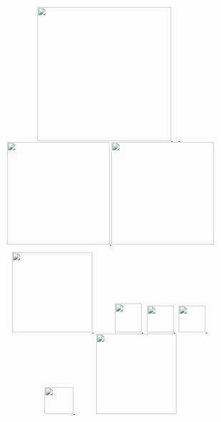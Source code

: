 <p align="center">
<a href="https://www.nvidia.com/ko-kr/geforce/graphics-cards/40-series/rtx-4090/" target="_blank">
<img src="https://user-images.githubusercontent.com/101509164/225854154-13f69901-7dbb-4ce5-8793-9f1282ce7123.png" width="300px">
</a>&nbsp;
<a href="https://www.youtube.com/watch?v=SdDs0ScOFSU" target="_blank">
  <img src="https://user-images.githubusercontent.com/101509164/225862946-ebc2005c-bd6a-4573-8062-e9d254592b58.png" style="width:5px; height:130px">
</a>&nbsp;&nbsp;
<a href="https://solved.ac/profile/aprkfrmrgua1" target="_blank">
  <img src="http://mazassumnida.wtf/api/v2/generate_badge?boj=aprkfrmrgua1" style="width:230px;">
</a>
<a href="https://www.acmicpc.net/user/aprkfrmrgua1">
  <img src="http://mazandi.herokuapp.com/api?handle=aprkfrmrgua1&theme=dark" style="width:230px;">
</a>
</p>
<p align="center">
<a href="https://pytorch.kr/" target="_blank">
    <img src="https://user-images.githubusercontent.com/101509164/226171393-2573d7af-3988-4271-9548-952342198081.png" style="width:180px">
</a>
&nbsp;
&nbsp;
&nbsp;
&nbsp;
&nbsp;
&nbsp;
<a href="mailto:aprkfrmrgua@gmail.com" target="_blank">
    <img src="https://user-images.githubusercontent.com/101509164/196611221-2e0f4522-8b05-4895-a00d-148394ad7811.png" style="width:60px; height:65px">
</a>
&nbsp;
<a href="mailto:dnjfdid14@naver.com" target="_blank">
    <img src="https://user-images.githubusercontent.com/101509164/196611966-8736d416-ee3e-4f7d-9105-05f560be95e0.png" style="width:60px">
</a>
&nbsp;
<a href="https://velog.io/@aprkfrmrgua" target="_blank">
        <img src="https://user-images.githubusercontent.com/101509164/196610533-424a8bb1-a6c6-48f2-a249-9535aca149da.png" style="width:60px">
</a>
&nbsp;
<a href="https://www.lifewire.com/404-not-found-error-explained-2622936?utm_source=pinterest" target="_blank">
    <img src="https://user-images.githubusercontent.com/101509164/225542194-ce3245ae-5a42-466c-8908-c198a45f6223.png" style="width:65px; height:60px">
</a>
&nbsp;
&nbsp;
&nbsp;
&nbsp;
&nbsp;
&nbsp;
<a href="https://fastapi.tiangolo.com/ko/" target="_blank">
        <img src="https://user-images.githubusercontent.com/101509164/226171277-3f954114-7884-4a17-b7e6-3f2e402f0ced.png" style="width:180px">
</a>
<p style="display: flex; justify-content: center">
    <a href="https://youtu.be/9Lyrbt4osl0">
    <img src="https://user-images.githubusercontent.com/101509164/226171913-1459589f-4975-4739-a4d0-bba73d8345c6.png" style="width:800px; height:7px">
    </a>
</p>

